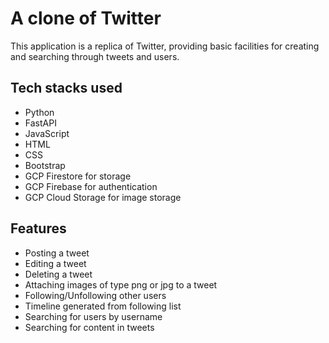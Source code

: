 # A clone of Twitter
This application is a replica of Twitter, providing basic facilities for creating and searching through tweets and users.<br>

## Tech stacks used
- Python
- FastAPI
- JavaScript
- HTML
- CSS
- Bootstrap
- GCP Firestore for storage
- GCP Firebase for authentication
- GCP Cloud Storage for image storage

## Features
- Posting a tweet
- Editing a tweet
- Deleting a tweet
- Attaching images of type png or jpg to a tweet
- Following/Unfollowing other users
- Timeline generated from following list
- Searching for users by username
- Searching for content in tweets